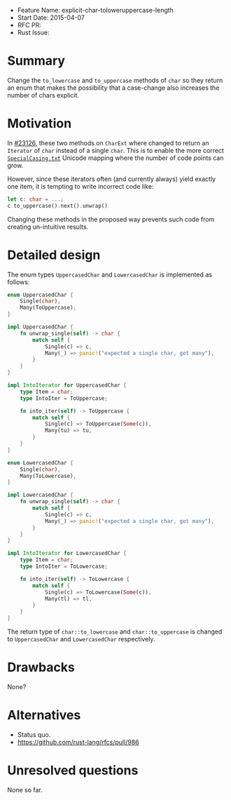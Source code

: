 - Feature Name: explicit-char-toloweruppercase-length
- Start Date: 2015-04-07
- RFC PR:
- Rust Issue:

# Summary

Change the `to_lowercase` and `to_uppercase` methods of `char` so they return an enum
that makes the possibility that a case-change also increases the number of chars explicit.


# Motivation

In [#23126](https://github.com/rust-lang/rust/pull/23126),
these two methods on `CharExt` where changed to return an `Iterator` of `char`
instead of a single `char`.
This is to enable the more correct
[`SpecialCasing.txt`](http://www.unicode.org/Public/UCD/latest/ucd/SpecialCasing.txt)
Unicode mapping where the number of code points can grow.

However, since these iterators often (and currently always) yield exactly one item,
it is tempting to write incorrect code like:

```rust
let c: char = ...;
c.to_uppercase().next().unwrap()
```

Changing these methods in the proposed way prevents such code from creating un-intuitive results.

# Detailed design

The enum types `UppercasedChar` and `LowercasedChar` is implemented as follows:

```rust
enum UppercasedChar {
    Single(char),
    Many(ToUppercase),
}

impl UppercasedChar {
    fn unwrap_single(self) -> char {
        match self {
            Single(c) => c,
            Many(_) => panic!("expected a single char, got many"),
        }
    }
}

impl IntoIterator for UppercasedChar {
    type Item = char;
    type IntoIter = ToUppercase;

    fn into_iter(self) -> ToUppercase {
        match self {
            Single(c) => ToUppercase(Some(c)),
            Many(tu) => tu,
        }
    }
}

enum LowercasedChar {
    Single(char),
    Many(ToLowercase),
}

impl LowercasedChar {
    fn unwrap_single(self) -> char {
        match self {
            Single(c) => c,
            Many(_) => panic!("expected a single char, got many"),
        }
    }
}

impl IntoIterator for LowercasedChar {
    type Item = char;
    type IntoIter = ToLowercase;

    fn into_iter(self) -> ToLowercase {
        match self {
            Single(c) => ToLowercase(Some(c)),
            Many(tl) => tl,
        }
    }
}
```

The return type of `char::to_lowercase` and `char::to_uppercase` is changed to `UppercasedChar` and `LowercasedChar` respectively.


# Drawbacks

None?

# Alternatives

* Status quo.
* https://github.com/rust-lang/rfcs/pull/986


# Unresolved questions

None so far.
